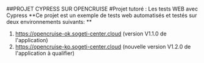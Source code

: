 ##PROJET CYPRESS SUR OPENCRUISE
#Projet tutoré : Les tests WEB avec Cypress
**Ce projet est un exemple de tests web automatisés et testés sur deux environnements suivants: **

1. https://opencruise-ok.sogeti-center.cloud (version V1.1.0 de l'application)
2. https://opencruise-ko.sogeti-center.cloud (nouvelle version V1.2.0 de l'application à qualifier)

